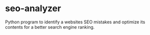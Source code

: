 # seo-analyzer
Python program to identify a websites SEO mistakes and optimize its contents for a better search engine ranking.
